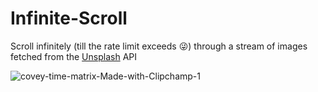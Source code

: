 # Infinite-Scroll
Scroll infinitely (till the rate limit exceeds 😜) through a stream of images fetched from the [Unsplash](https://unsplash.com/developers) API

![covey-time-matrix-Made-with-Clipchamp-_1_](https://user-images.githubusercontent.com/106474125/175923451-6ae2595b-2981-4db5-8bca-396c241ff5c7.gif)


